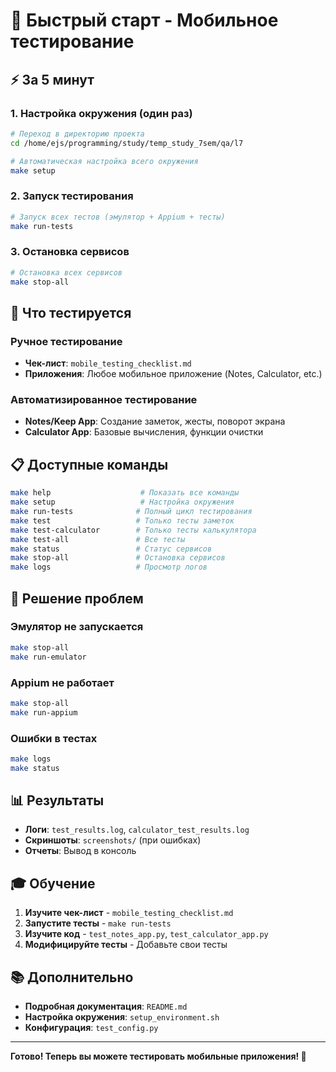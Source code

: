 # 🚀 Быстрый старт - Мобильное тестирование

## ⚡ За 5 минут

### 1. Настройка окружения (один раз)

```bash
# Переход в директорию проекта
cd /home/ejs/programming/study/temp_study_7sem/qa/l7

# Автоматическая настройка всего окружения
make setup
```

### 2. Запуск тестирования

```bash
# Запуск всех тестов (эмулятор + Appium + тесты)
make run-tests
```

### 3. Остановка сервисов

```bash
# Остановка всех сервисов
make stop-all
```

## 🎯 Что тестируется

### Ручное тестирование
- **Чек-лист**: `mobile_testing_checklist.md`
- **Приложения**: Любое мобильное приложение (Notes, Calculator, etc.)

### Автоматизированное тестирование
- **Notes/Keep App**: Создание заметок, жесты, поворот экрана
- **Calculator App**: Базовые вычисления, функции очистки

## 📋 Доступные команды

```bash
make help                    # Показать все команды
make setup                   # Настройка окружения
make run-tests              # Полный цикл тестирования
make test                   # Только тесты заметок
make test-calculator        # Только тесты калькулятора
make test-all               # Все тесты
make status                 # Статус сервисов
make stop-all               # Остановка сервисов
make logs                   # Просмотр логов
```

## 🔧 Решение проблем

### Эмулятор не запускается
```bash
make stop-all
make run-emulator
```

### Appium не работает
```bash
make stop-all
make run-appium
```

### Ошибки в тестах
```bash
make logs
make status
```

## 📊 Результаты

- **Логи**: `test_results.log`, `calculator_test_results.log`
- **Скриншоты**: `screenshots/` (при ошибках)
- **Отчеты**: Вывод в консоль

## 🎓 Обучение

1. **Изучите чек-лист** - `mobile_testing_checklist.md`
2. **Запустите тесты** - `make run-tests`
3. **Изучите код** - `test_notes_app.py`, `test_calculator_app.py`
4. **Модифицируйте тесты** - Добавьте свои тесты

## 📚 Дополнительно

- **Подробная документация**: `README.md`
- **Настройка окружения**: `setup_environment.sh`
- **Конфигурация**: `test_config.py`

---

**Готово! Теперь вы можете тестировать мобильные приложения! 🎉**

